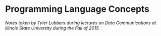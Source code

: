 Programming Language Concepts
=============================

_Notes taken by_ *Tyler Lubbers* _during lectures on Data Communications at Illinois State University during the Fall of 2015._